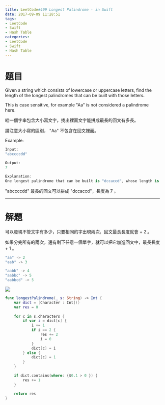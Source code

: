 ```yaml
---
title: LeetCode#409 Longest Palindrome - in Swift
date: 2017-09-09 11:28:51
tags:
- LeetCode
- Swift
- Hash Table
categories:
- LeetCode
- Swift
- Hash Table
---
```


# 題目

Given a string which consists of lowercase or uppercase letters, find the length of the longest palindromes that can be built with those letters.
 
This is case sensitive, for example "Aa" is not considered a palindrome here.

給一個字串包含大小寫文字，找出裡面文字能拼成最長的回文有多長。

請注意大小寫的區別， "Aa" 不包含在回文裡面。

Example:

``` swift
Input:
"abccccdd"

Output:
7

Explanation:
One longest palindrome that can be built is "dccaccd", whose length is 7.
```

"abccccdd" 最長的回文可以拼成 "dccaccd"，長度為 7 。

---

# 解題

可以發現不管文字有多少，只要相同的字出現兩次，回文最長長度就會 + 2 。

如果分完所有的兩次，還有剩下任意一個單字，就可以把它加進回文中，最長長度 + 1 。

``` swift
"aa" -> 2
"aab" -> 3

"aabb" -> 4
"aabbc" -> 5
"aabbcd" -> 5
```

![](leetcode-409/palindromes.gif)


``` swift
func longestPalindrome(_ s: String) -> Int {
    var dict = [Character : Int]()
    var res = 0
    
    for c in s.characters {
        if var i = dict[c] {
            i += 1
            if i == 2 {
                res += 2
                i = 0
            }
            dict[c] = i
        } else {
            dict[c] = 1
        }
    }
    
    if dict.contains(where: {$0.1 > 0 }) {
        res += 1
    }
    
    return res
}
```










